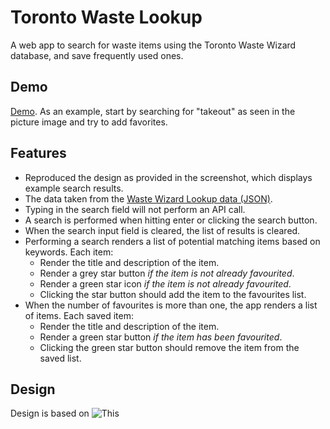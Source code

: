 # Toronto Waste Lookup

A web app to search for waste items using the Toronto Waste Wizard database, and save frequently used ones.

## Demo

[Demo](https://asiapenguin.github.io/toronto-waste-lookup/). As an example, start by searching for "takeout" as seen in the picture image and try to add favorites.

## Features
- Reproduced the design as provided in the screenshot, which displays example search results.
- The data taken from the [Waste Wizard Lookup data (JSON)](https://www.toronto.ca/city-government/data-research-maps/open-data/open-data-catalogue/#5ed40494-a290-7807-d5da-09ab6a56fca2).
- Typing in the search field will not perform an API call.
- A search is performed when hitting enter or clicking the search button.
- When the search input field is cleared, the list of results is cleared. 
- Performing a search renders a list of potential matching items based on keywords. Each item:
   - Render the title and description of the item.
   - Render a grey star button *if the item is not already favourited*.
   - Render a green star icon *if the item is not already favourited*.
   - Clicking the star button should add the item to the favourites list.
- When the number of favourites is more than one, the app renders a list of items. Each saved item:
   - Render the title and description of the item.
   - Render a green star button *if the item has been favourited*.
   - Clicking the green star button should remove the item from the saved list.

## Design

Design is based on ![This](http://cdn.shopify.com/static/web-eng-challenge-summer-2019/design.png)
